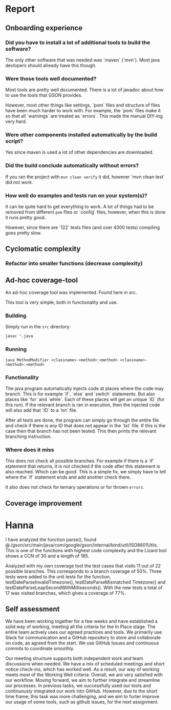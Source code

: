 # Report

## Onboarding experience

### Did you have to install a lot of additional tools to build the software?

The only other software that was needed was ´maven´ (´mvn´). Most java devlopers should already have this though.

### Were those tools well documented?


Most tools are pretty well documented. There is a lot of javadoc about how to use the tools that GSON provides. 

However, most other things like settings, ´pom´ files and structure of files have been much harder to work with. For example, the ´pom´ files make it so that all ´warnings´ are treated as ´errors´. This made the manual DIY-ing very hard.

### Were other components installed automatically by the build script?

Yes since maven is used a lot of other dependencies are downloaded.

### Did the build conclude automatically without errors?

If you ran the project with `mvn clean verify` it did, however ´mvn clean test´ did not work. 

### How well do examples and tests run on your system(s)?

It can be quite hard to get everything to work. A lot of things had to be removed from different `pom` files or ´config´ files, however, when this is done it runs pretty good.

However, since there are ´122´ tests files (and over 4000 tests) compiling goes pretty slow.

## Cyclomatic complexity

### Refactor into smaller functions (decrease complexity)

## Ad-hoc coverage-tool

An ad-hoc coverage tool was implemented. Found here in src.

This tool is very simple, both in functionality and use.

### Building

Simply run in the `src` directory: 

```bash
javac *.java
```

### Running

```
java MethodModifier <classname>-<method>:<method> <classname>-<method>:<method>
```

### Functionality

The java program automatically injects code at places where the code may branch. This is for example ´if´, ´else´ and ´switch´ statements. But also places like ´for´ and ´while´. Each of these places will get an unique ´ID´ (for this run). If the relevant branch is ran in execution, then the injected code will also add that ´ID´ to a ´txt´ file.

After all tests are done, the program can simply go through the entire file and check if there is any ID that does not appear in the ´txt´ file. If this is the case then that branch has not been tested. This then prints the relevant branching instruction. 

### Where does it miss

This does not check all possible branches. For example if there is a ´if´ statement that returns, it is not checked if the code after this statement is also reached. Which can be good. This is a simple fix, we simply have to tell where the ´if´ statement ends and add another check there.

It also does not check for ternary operations or for thrown `errors`.


## Coverage improvement

# Hanna
I have analyzed the function parse(), found @./gson/src/main/java/com/google/gson/internal/bind/util/ISO8601Utils. This is one of the functions with highest code complexity and the Lizard tool shows a CCN of 30 and a length of 185.

Analyzed with my own coverage tool the test cases that visits 11 out of 22 possible branches. This corresponds to a branch coverage of 50%. Three tests were added to the unit tests for the function, testDateParseInvalidTimezone(), testDateParseMismatched Timezone() and testDateParseLeapSecondWithMilliseconds(). With the new tests a total of 17 was visited branches, which gives a coverage of 77%.

## Self assessment
We have been working together for a few weeks and have established a solid way of working, meeting all the criteria for the In Place stage. The entire team actively uses our agreed practices and tools. We primarily use Slack for communication and a GitHub repository to store and collaborate on code, as agreed from the start. We use GitHub Issues and continuous commits to coordinate smoothly.

Our meeting structure supports both independent work and team discussions when needed. We have a mix of scheduled meetings and short notice check-ins, which has worked well. As a result, our way of working meets most of the Working Well criteria. Overall, we are very satisfied with our workflow. Moving forward, we aim to further integrate and streamline our processes. In previous tasks, we successfully used our tools and continuously integrated our work into GitHub. However, due to the short time frame, this task was more challenging, and we aim to furter improve our usage of some tools, such as github issues, for the next assignment.
